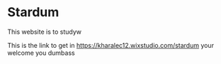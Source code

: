 # Stardum
This website is to studyw

This is the link to get in
https://kharalec12.wixstudio.com/stardum
your welcome you dumbass
